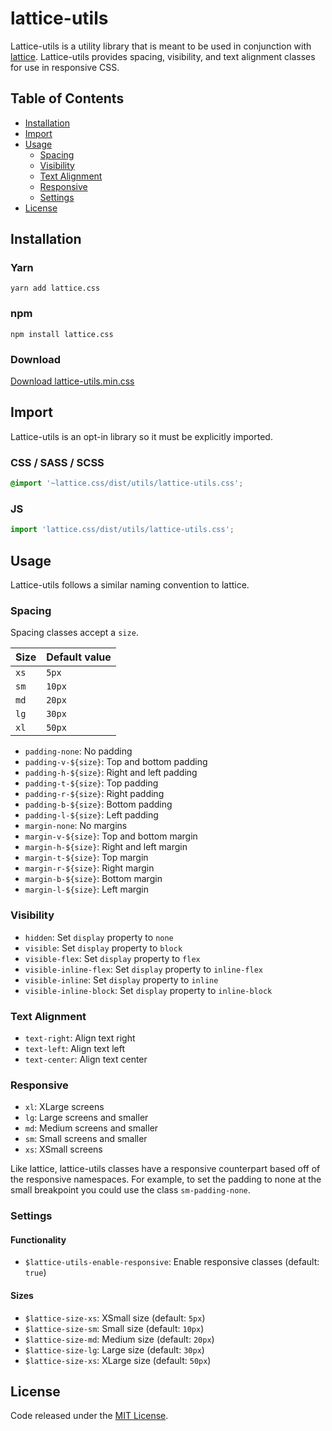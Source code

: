 # lattice-utils

Lattice-utils is a utility library that is meant to be used in conjunction with [lattice](https://github.com/alexchantastic/lattice.css). Lattice-utils provides spacing, visibility, and text alignment classes for use in responsive CSS.

## Table of Contents

* [Installation](#installation)
* [Import](#import)
* [Usage](#usage)
  * [Spacing](#spacing)
  * [Visibility](#visibility)
  * [Text Alignment](#text-alignment)
  * [Responsive](#responsive)
  * [Settings](#settings)
* [License](#license)

## Installation

### Yarn

```
yarn add lattice.css
```

### npm

```
npm install lattice.css
```

### Download

[Download lattice-utils.min.css](https://raw.githubusercontent.com/alexchantastic/lattice.css/master/dist/utils/lattice-utils.min.css)

## Import

Lattice-utils is an opt-in library so it must be explicitly imported.

### CSS / SASS / SCSS

```scss
@import '~lattice.css/dist/utils/lattice-utils.css';
```

### JS

```js
import 'lattice.css/dist/utils/lattice-utils.css';
```

## Usage

Lattice-utils follows a similar naming convention to lattice.

### Spacing

Spacing classes accept a `size`.

| Size         | Default value   |
| ------------ | --------------- |
| `xs`         | `5px`           |
| `sm`         | `10px`          |
| `md`         | `20px`          |
| `lg`         | `30px`          |
| `xl`         | `50px`          |

* `padding-none`: No padding
* `padding-v-${size}`: Top and bottom padding
* `padding-h-${size}`: Right and left padding
* `padding-t-${size}`: Top padding
* `padding-r-${size}`: Right padding
* `padding-b-${size}`: Bottom padding
* `padding-l-${size}`: Left padding
* `margin-none`: No margins
* `margin-v-${size}`: Top and bottom margin
* `margin-h-${size}`: Right and left margin
* `margin-t-${size}`: Top margin
* `margin-r-${size}`: Right margin
* `margin-b-${size}`: Bottom margin
* `margin-l-${size}`: Left margin

### Visibility

* `hidden`: Set `display` property to `none`
* `visible`: Set `display` property to `block`
* `visible-flex`: Set `display` property to `flex`
* `visible-inline-flex`: Set `display` property to `inline-flex`
* `visible-inline`: Set `display` property to `inline`
* `visible-inline-block`: Set `display` property to `inline-block`

### Text Alignment

* `text-right`: Align text right
* `text-left`: Align text left
* `text-center`: Align text center

### Responsive

* `xl`: XLarge screens
* `lg`: Large screens and smaller
* `md`: Medium screens and smaller
* `sm`: Small screens and smaller
* `xs`: XSmall screens

Like lattice, lattice-utils classes have a responsive counterpart based off of the responsive namespaces. For example, to set the padding to none at the small breakpoint you could use the class `sm-padding-none`.

### Settings

#### Functionality

* `$lattice-utils-enable-responsive`: Enable responsive classes (default: `true`)

#### Sizes

* `$lattice-size-xs`: XSmall size (default: `5px`)
* `$lattice-size-sm`: Small size (default: `10px`)
* `$lattice-size-md`: Medium size (default: `20px`)
* `$lattice-size-lg`: Large size (default: `30px`)
* `$lattice-size-xs`: XLarge size (default: `50px`)

## License

Code released under the [MIT License](https://github.com/alexchantastic/lattice.css/blob/master/LICENSE).
